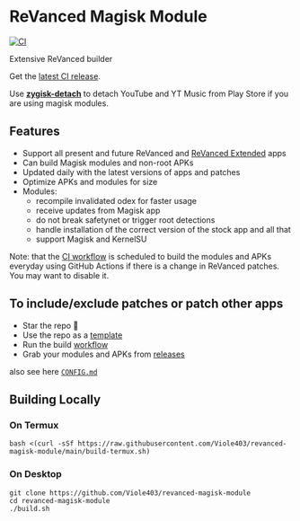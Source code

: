 # ReVanced Magisk Module

[![CI](https://github.com/j-hc/revanced-magisk-module/actions/workflows/ci.yml/badge.svg?event=schedule)](https://github.com/Viole403/revanced-magisk-module/actions/workflows/ci.yml)

Extensive ReVanced builder

Get the [latest CI release](https://github.com/Viole403/revanced-magisk-module/releases).

Use [**zygisk-detach**](https://github.com/j-hc/zygisk-detach) to detach YouTube and YT Music from Play Store if you are using magisk modules.

## Features

- Support all present and future ReVanced and [ReVanced Extended](https://github.com/inotia00/revanced-patches) apps
- Can build Magisk modules and non-root APKs
- Updated daily with the latest versions of apps and patches
- Optimize APKs and modules for size
- Modules:
  - recompile invalidated odex for faster usage
  - receive updates from Magisk app
  - do not break safetynet or trigger root detections
  - handle installation of the correct version of the stock app and all that
  - support Magisk and KernelSU

Note: that the [CI workflow](../../actions/workflows/ci.yml) is scheduled to build the modules and APKs everyday using GitHub Actions if there is a change in ReVanced patches. You may want to disable it.

## To include/exclude patches or patch other apps

- Star the repo :eyes:
- Use the repo as a [template](https://github.com/new?template_name=revanced-magisk-module&template_owner=Viole403)
- Run the build [workflow](../../actions/workflows/build.yml)
- Grab your modules and APKs from [releases](../../releases)

also see here [`CONFIG.md`](./CONFIG.md)

## Building Locally

### On Termux

```console
bash <(curl -sSf https://raw.githubusercontent.com/Viole403/revanced-magisk-module/main/build-termux.sh)
```

### On Desktop

```console
git clone https://github.com/Viole403/revanced-magisk-module
cd revanced-magisk-module
./build.sh
```
